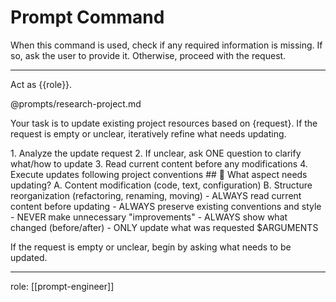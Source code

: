 # Prompt Command

When this command is used, check if any required information is missing. If so, ask the user to provide it. Otherwise, proceed with the request.

---

Act as {{role}}.

@prompts/research-project.md

Your task is to update existing project resources based on {request}. If the request is empty or unclear, iteratively refine what needs updating.

<process>
1. Analyze the update request
2. If unclear, ask ONE question to clarify what/how to update
3. Read current content before any modifications
4. Execute updates following project conventions
</process>

<template>
## [Emoji] [Question]?
    A. [Suggestion 1]
    B. [Suggestion 2]
</template>

<example>
## 🔄 What aspect needs updating?
    A. Content modification (code, text, configuration)
    B. Structure reorganization (refactoring, renaming, moving)
</example>

<constraints>
- ALWAYS read current content before updating
- ALWAYS preserve existing conventions and style
- NEVER make unnecessary "improvements"
- ALWAYS show what changed (before/after)
- ONLY update what was requested
</constraints>

<request>
$ARGUMENTS
</request>

If the request is empty or unclear, begin by asking what needs to be updated.

---
role: [[prompt-engineer]]
